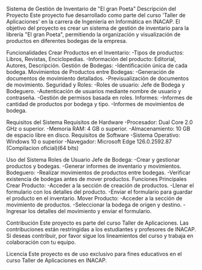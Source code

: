Sistema de Gestión de Inventario de "El gran Poeta"
  Descripción del Proyecto
    Este proyecto fue desarrollado como parte del curso 'Taller de Aplicaciones' en la carrera de Ingeniería en Informática en INACAP. El objetivo del proyecto es crear un sistema de gestión de inventario para la librería "El gran Poeta", permitiendo la organización y visualización de productos en diferentes bodegas de la empresa.

  Funcionalidades
    Crear Productos en el Inventario:
      -Tipos de productos: Libros, Revistas, Enciclopedias.
      -Información del producto: Editorial, Autores, Descripción.
    Gestión de Bodegas:
      -Identificación única de cada bodega.
    Movimientos de Productos entre Bodegas:
      -Generación de documentos de movimiento detallados.
      -Previsualización de documentos de movimiento.
    Seguridad y Roles:
      -Roles de usuario: Jefe de Bodega y Bodeguero.
      -Autenticación de usuarios mediante nombre de usuario y contraseña.
      -Gestión de permisos basada en roles.
    Informes:
      -Informes de cantidad de productos por bodega y tipo.
      -Informes de movimientos de bodega.
  
  Requisitos del Sistema
    Requisitos de Hardware
      -Procesador: Dual Core 2.0 GHz o superior.
      -Memoria RAM: 4 GB o superior.
      -Almacenamiento: 10 GB de espacio libre en disco.
    Requisitos de Software
      -Sistema Operativo: Windows 10 o superior
      -Navegador: Microsoft Edge 126.0.2592.87 (Compilacion oficial)(64 bits)

  Uso del Sistema
    Roles de Usuario
      Jefe de Bodega:
        -Crear y gestionar productos y bodegas.
        -Generar informes de inventario y movimientos.
      Bodeguero:
        -Realizar movimientos de productos entre bodegas.
        -Verificar existencia de bodegas antes de mover productos.
    Funciones Principales
      Crear Producto:
        -Acceder a la sección de creación de productos.
        -Llenar el formulario con los detalles del producto.
        -Enviar el formulario para guardar el producto en el inventario.
      Mover Producto:
        -Acceder a la sección de movimiento de productos.
        -Seleccionar la bodega de origen y destino.
        -Ingresar los detalles del movimiento y enviar el formulario.

  Contribución
    Este proyecto es parte del curso Taller de Aplicaciones. Las contribuciones están restringidas a los estudiantes y profesores de INACAP. Si deseas contribuir, por favor sigue los lineamientos del curso y trabaja en colaboración con tu equipo.

  Licencia
    Este proyecto es de uso exclusivo para fines educativos en el curso Taller de Aplicaciones en INACAP.